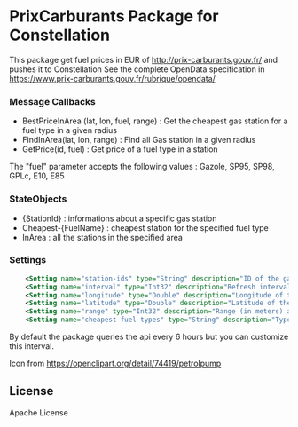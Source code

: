 # PrixCarburants Package for Constellation

This package get fuel prices in EUR of http://prix-carburants.gouv.fr/ and pushes it to Constellation
See the complete OpenData specification in https://www.prix-carburants.gouv.fr/rubrique/opendata/

### Message Callbacks
* BestPriceInArea (lat, lon, fuel, range) : Get the cheapest gas station for a fuel type in a given radius
* FindInArea(lat, lon, range) : Find all Gas station in a given radius
* GetPrice(id, fuel) : Get price of a fuel type in a station

The "fuel" parameter accepts the following values : Gazole, SP95, SP98, GPLc, E10, E85

### StateObjects
* {StationId} : informations about a specific gas station
* Cheapest-{FuelName} : cheapest station for the specified fuel type
* InArea : all the stations in the specified area


### Settings
```xml
	<Setting name="station-ids" type="String" description="ID of the gas stations (separated by commas)" isRequired="false" />
	<Setting name="interval" type="Int32" description="Refresh interval (in hours)" isRequired="false" defaultValue="6" />
	<Setting name="longitude" type="Double" description="Longitude of the place you want to get the prices" isRequired="false" defaultValue="" />
	<Setting name="latitude" type="Double" description="Latitude of the place you want to get the prices" isRequired="false" defaultValue="" />
	<Setting name="range" type="Int32" description="Range (in meters) around the place you want to get the prices" isRequired="false" defaultValue="1000" />
	<Setting name="cheapest-fuel-types" type="String" description="Types of the cheapest fuel to find within the specified coordinates and range (possible values : Gazole, SP95, SP98, GPLc, E10, E85, separated by commas)" />
```

By default the package queries the api every 6 hours but you can customize this interval.

Icon from https://openclipart.org/detail/74419/petrolpump

License
----

Apache License
